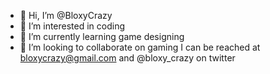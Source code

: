 - 👋 Hi, I’m @BloxyCrazy
- 👀 I’m interested in coding
- 🌱 I’m currently learning game designing
- 💞️ I’m looking to collaborate on gaming
I can be reached at bloxycrazy@gmail.com and @bloxy_crazy on twitter
